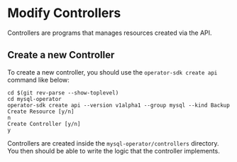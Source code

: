 # Modify Controllers

Controllers are programs that manages resources created via the API. 

## Create a new Controller

To create a new controller, you should use the `operator-sdk create api`
command like below:

```shell
cd $(git rev-parse --show-toplevel)
cd mysql-operator
operator-sdk create api --version v1alpha1 --group mysql --kind Backup
Create Resource [y/n]
n
Create Controller [y/n]
y
```

Controllers are created inside the `mysql-operator/controllers` directory.
You then should be able to write the logic that the controller implements.
